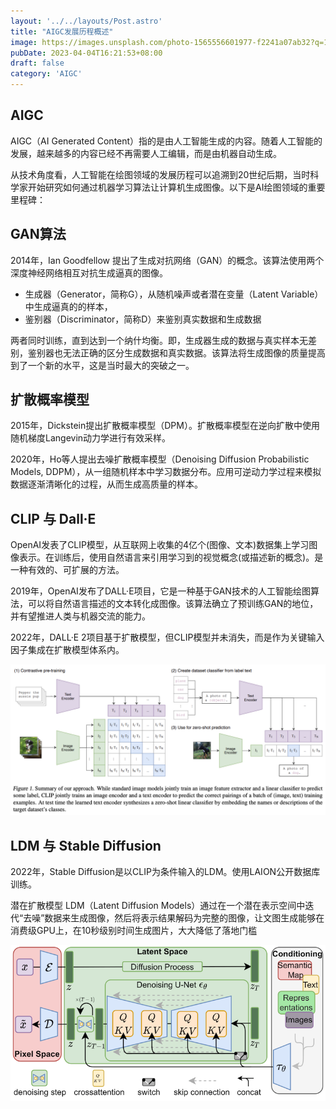 ```yaml
---
layout: '../../layouts/Post.astro'
title: "AIGC发展历程概述"
image: https://images.unsplash.com/photo-1565556601977-f2241a07ab32?q=10
pubDate: 2023-04-04T16:21:53+08:00
draft: false
category: 'AIGC'
---
```


## AIGC

AIGC（AI Generated Content）指的是由人工智能生成的内容。随着人工智能的发展，越来越多的内容已经不再需要人工编辑，而是由机器自动生成。

从技术角度看，人工智能在绘图领域的发展历程可以追溯到20世纪后期，当时科学家开始研究如何通过机器学习算法让计算机生成图像。以下是AI绘图领域的重要里程碑：

## GAN算法

2014年，Ian Goodfellow 提出了生成对抗网络（GAN）的概念。该算法使用两个深度神经网络相互对抗生成逼真的图像。

* 生成器（Generator，简称G），从随机噪声或者潜在变量（Latent Variable）中生成逼真的的样本，
* 鉴别器（Discriminator，简称D）来鉴别真实数据和生成数据

两者同时训练，直到达到一个纳什均衡。即，生成器生成的数据与真实样本无差别，鉴别器也无法正确的区分生成数据和真实数据。该算法将生成图像的质量提高到了一个新的水平，这是当时最大的突破之一。

## 扩散概率模型

2015年，Dickstein提出扩散概率模型（DPM）。扩散概率模型在逆向扩散中使用随机梯度Langevin动力学进行有效采样。

2020年，Ho等人提出去噪扩散概率模型（Denoising Diffusion Probabilistic Models, DDPM），从一组随机样本中学习数据分布。应用可逆动力学过程来模拟数据逐渐清晰化的过程，从而生成高质量的样本。

## CLIP 与 Dall·E

OpenAI发表了CLIP模型，从互联网上收集的4亿个(图像、文本)数据集上学习图像表示。在训练后，使用自然语言来引用学习到的视觉概念(或描述新的概念)。是一种有效的、可扩展的方法。

2019年，OpenAI发布了DALL·E项目，它是一种基于GAN技术的人工智能绘图算法，可以将自然语言描述的文本转化成图像。该算法确立了预训练GAN的地位，并有望推进人类与机器交流的能力。

2022年，DALL·E 2项目基于扩散模型，但CLIP模型并未消失，而是作为关键输入因子集成在扩散模型体系内。

![CLIP](https://raw.githubusercontent.com/superche/blog-img/main/CLIP.png)

## LDM 与 Stable Diffusion

2022年，Stable Diffusion是以CLIP为条件输入的LDM。使用LAION公开数据库训练。

潜在扩散模型 LDM（Latent Diffusion Models）通过在一个潜在表示空间中迭代“去噪”数据来生成图像，然后将表示结果解码为完整的图像，让文图生成能够在消费级GPU上，在10秒级别时间生成图片，大大降低了落地门槛

![LDM](https://raw.githubusercontent.com/superche/blog-img/main/latent-diffusion.png)
